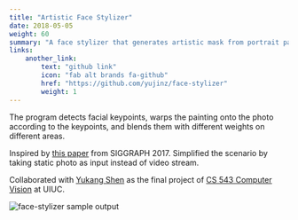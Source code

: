 ```yaml
---
title: "Artistic Face Stylizer"
date: 2018-05-05
weight: 60
summary: "A face stylizer that generates artistic mask from portrait painting and puts it onto another portrait photo."
links:
    another_link:
        text: "github link"
        icon: "fab alt brands fa-github"
        href: "https://github.com/yujinz/face-stylizer"
        weight: 1
---
```


The program detects facial keypoints, warps the painting onto the photo according to the keypoints, and blends them with different weights on different areas.

Inspired by [this paper](http://dcgi.fel.cvut.cz/home/sykorad/facestyle.html) from SIGGRAPH 2017. Simplified the scenario by taking static photo as input instead of video stream.

Collaborated with [Yukang Shen](https://github.com/JohnsonSYK) as the final project of [CS 543 Computer Vision](http://slazebni.cs.illinois.edu/spring18/) at UIUC.

![face-stylizer sample output](https://lh3.googleusercontent.com/d/1czIvnAaIXjvKJiOm_KrrSAyKr9AMQvsy=s220?authuser=0)
